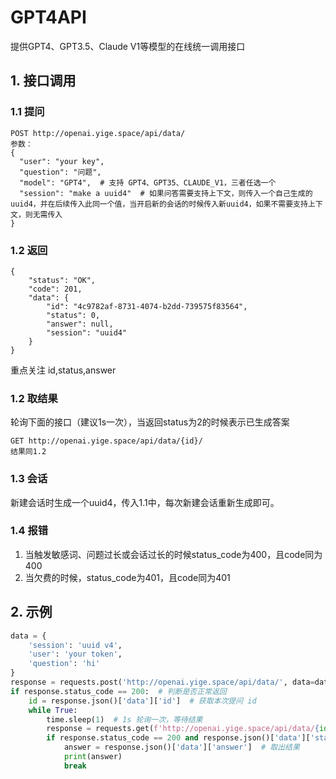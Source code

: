 # GPT4API
提供GPT4、GPT3.5、Claude V1等模型的在线统一调用接口
## 1. 接口调用
### 1.1 提问
```
POST http://openai.yige.space/api/data/
参数：
{
  "user": "your key",
  "question": "问题",
  "model": "GPT4",  # 支持 GPT4、GPT35、CLAUDE_V1，三者任选一个
  "session": "make a uuid4"  # 如果问答需要支持上下文，则传入一个自己生成的uuid4，并在后续传入此同一个值，当开启新的会话的时候传入新uuid4，如果不需要支持上下文，则无需传入
}
```
### 1.2 返回
```
{
    "status": "OK",
    "code": 201,
    "data": {
        "id": "4c9782af-8731-4074-b2dd-739575f83564",
        "status": 0,
        "answer": null,
        "session": "uuid4"
    }
}
```
重点关注 id,status,answer

### 1.2 取结果
轮询下面的接口（建议1s一次），当返回status为2的时候表示已生成答案
```
GET http://openai.yige.space/api/data/{id}/
结果同1.2
```

### 1.3 会话
新建会话时生成一个uuid4，传入1.1中，每次新建会话重新生成即可。

### 1.4 报错
1. 当触发敏感词、问题过长或会话过长的时候status_code为400，且code同为400
2. 当欠费的时候，status_code为401，且code同为401

## 2. 示例
```python
data = {
    'session': 'uuid v4',
    'user': 'your token',
    'question': 'hi'
}
response = requests.post('http://openai.yige.space/api/data/', data=data)  # 提问
if response.status_code == 200:  # 判断是否正常返回
    id = response.json()['data']['id']  # 获取本次提问 id
    while True:
        time.sleep(1)  # 1s 轮询一次，等待结果
        response = requests.get(f'http://openai.yige.space/api/data/{id}/')  # 查询结果
        if response.status_code == 200 and response.json()['data']['status'] == 2:  # 正常处理完毕
            answer = response.json()['data']['answer']  # 取出结果
            print(answer)
            break
```
